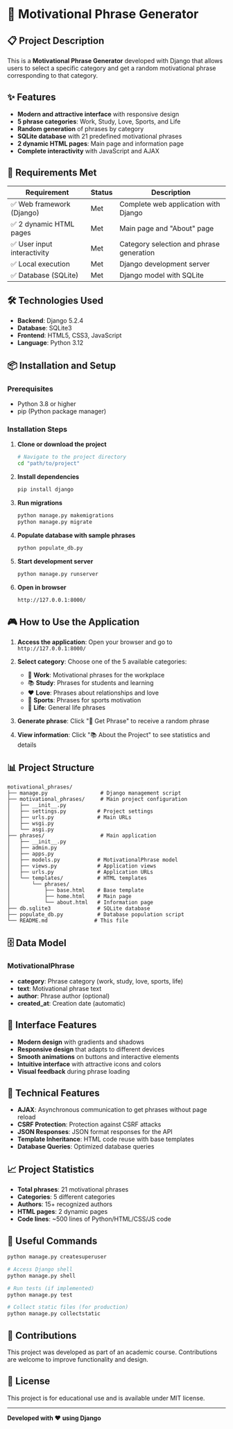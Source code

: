 # 🎯 Motivational Phrase Generator

## 📋 Project Description

This is a **Motivational Phrase Generator** developed with Django that allows users to select a specific category and get a random motivational phrase corresponding to that category.

## ✨ Features

- **Modern and attractive interface** with responsive design
- **5 phrase categories**: Work, Study, Love, Sports, and Life
- **Random generation** of phrases by category
- **SQLite database** with 21 predefined motivational phrases
- **2 dynamic HTML pages**: Main page and information page
- **Complete interactivity** with JavaScript and AJAX

## 🚀 Requirements Met

| Requirement                 | Status | Description                              |
| --------------------------- | ------ | ---------------------------------------- |
| ✅ Web framework (Django)   | Met    | Complete web application with Django     |
| ✅ 2 dynamic HTML pages     | Met    | Main page and "About" page               |
| ✅ User input interactivity | Met    | Category selection and phrase generation |
| ✅ Local execution          | Met    | Django development server                |
| ✅ Database (SQLite)        | Met    | Django model with SQLite                 |

## 🛠️ Technologies Used

- **Backend**: Django 5.2.4
- **Database**: SQLite3
- **Frontend**: HTML5, CSS3, JavaScript
- **Language**: Python 3.12

## 📦 Installation and Setup

### Prerequisites

- Python 3.8 or higher
- pip (Python package manager)

### Installation Steps

1. **Clone or download the project**

   ```bash
   # Navigate to the project directory
   cd "path/to/project"
   ```

2. **Install dependencies**

   ```bash
   pip install django
   ```

3. **Run migrations**

   ```bash
   python manage.py makemigrations
   python manage.py migrate
   ```

4. **Populate database with sample phrases**

   ```bash
   python populate_db.py
   ```

5. **Start development server**

   ```bash
   python manage.py runserver
   ```

6. **Open in browser**
   ```
   http://127.0.0.1:8000/
   ```

## 🎮 How to Use the Application

1. **Access the application**: Open your browser and go to `http://127.0.0.1:8000/`

2. **Select category**: Choose one of the 5 available categories:

   - 🏢 **Work**: Motivational phrases for the workplace
   - 📚 **Study**: Phrases for students and learning
   - ❤️ **Love**: Phrases about relationships and love
   - 🏃 **Sports**: Phrases for sports motivation
   - 🌟 **Life**: General life phrases

3. **Generate phrase**: Click "🎯 Get Phrase" to receive a random phrase

4. **View information**: Click "📚 About the Project" to see statistics and details

## 📊 Project Structure

```
motivational_phrases/
├── manage.py                 # Django management script
├── motivational_phrases/     # Main project configuration
│   ├── __init__.py
│   ├── settings.py          # Project settings
│   ├── urls.py              # Main URLs
│   ├── wsgi.py
│   └── asgi.py
├── phrases/                  # Main application
│   ├── __init__.py
│   ├── admin.py
│   ├── apps.py
│   ├── models.py            # MotivationalPhrase model
│   ├── views.py             # Application views
│   ├── urls.py              # Application URLs
│   └── templates/           # HTML templates
│       └── phrases/
│           ├── base.html    # Base template
│           ├── home.html    # Main page
│           └── about.html   # Information page
├── db.sqlite3               # SQLite database
├── populate_db.py           # Database population script
└── README.md               # This file
```

## 🗄️ Data Model

### MotivationalPhrase

- **category**: Phrase category (work, study, love, sports, life)
- **text**: Motivational phrase text
- **author**: Phrase author (optional)
- **created_at**: Creation date (automatic)

## 🎨 Interface Features

- **Modern design** with gradients and shadows
- **Responsive design** that adapts to different devices
- **Smooth animations** on buttons and interactive elements
- **Intuitive interface** with attractive icons and colors
- **Visual feedback** during phrase loading

## 🔧 Technical Features

- **AJAX**: Asynchronous communication to get phrases without page reload
- **CSRF Protection**: Protection against CSRF attacks
- **JSON Responses**: JSON format responses for the API
- **Template Inheritance**: HTML code reuse with base templates
- **Database Queries**: Optimized database queries

## 📈 Project Statistics

- **Total phrases**: 21 motivational phrases
- **Categories**: 5 different categories
- **Authors**: 15+ recognized authors
- **HTML pages**: 2 dynamic pages
- **Code lines**: ~500 lines of Python/HTML/CSS/JS code

## 🚀 Useful Commands

```bash
python manage.py createsuperuser

# Access Django shell
python manage.py shell

# Run tests (if implemented)
python manage.py test

# Collect static files (for production)
python manage.py collectstatic
```

## 🤝 Contributions

This project was developed as part of an academic course. Contributions are welcome to improve functionality and design.

## 📝 License

This project is for educational use and is available under MIT license.

---

**Developed with ❤️ using Django**
